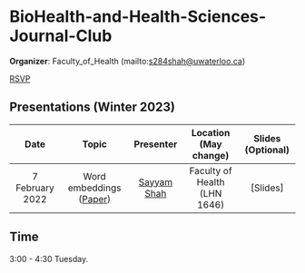 # BioHealth-and-Health-Sciences-Journal-Club

**Organizer**: Faculty_of_Health (mailto:s284shah@uwaterloo.ca)

 [RSVP](https://forms.gle/id9nX5baKVeW47TW6)

## Presentations (Winter 2023)


|Date| Topic | Presenter| Location (May change)| Slides (Optional) | 
|:----------------:|:----------------------------------------:|:----------:|:------:|:-------:|
| 7 February 2022 |Word embeddings ([Paper]([https://arxiv.org/abs/1301.3781](https://www.nejm.org/doi/full/10.1056/nejmoa1408617))) |[Sayyam Shah](mailto:kaselby@uwaterloo.ca) | Faculty of Health (LHN 1646)|[Slides]|


## Time
3:00 - 4:30 Tuesday.
